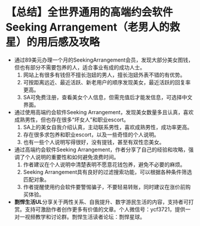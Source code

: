 # 【总结】全世界通用的高端约会软件Seeking Arrangement（老男人的救星）的用后感及攻略

-   通过89美元办理一个月的SeekingArrangement会员，发现大部分美女图钱，但也有部分不需要包养的人，适合事业有成的成功人士。
    1.  网站上有很多有钱但不擅长泡妞的男人，擅长泡妞外表不错的有优势。
    2.  可按距离远近、最近活跃、新老用户的顺序发现美女，最近活跃的回复率更高。
    3.  SA可免费注册，查看美女个人信息，但需充值后才能发信息，可选择中文界面。
-   通过使用高端约会软件Seeking Arrangement，发现美女数量多且认真，喜欢成熟男性，但也存在很多“坏女人”和职业escort。
    1.  SA上的美女自我介绍认真，主动联系男性，喜欢成熟男性，成功率更高。
    2.  存在很多求包养和职业escort，以及一些奇怪的个人说明。
    3.  也有一些个人说明写得很好，没有提钱，甚至有双性恋美女。
-   通过高端约会软件Seeking Arrangement，作者分享了自己的经验和攻略，强调了个人说明的重要性和如何避免浪费时间。
    1.  作者建议在个人说明中清楚表明不愿意花钱包养，避免不必要的麻烦。
    2.  Seeking Arrangement具有良好的过滤搜索功能，可以根据各种条件筛选匹配对象。
    3.  作者提醒使用约会软件要警惕骗子，不要轻易转账，同时建议在涨价前购买体验。
-   **剽悍生活UL**分享关于两性关系、自我提升、数字游民生活的内容，支持者可打赏。支持可激励作者创作更多有价值的文章。个人微信号：ycf3721，提供一对一视频教学和讨论群。剽悍生活读者论坛：剽悍星球。